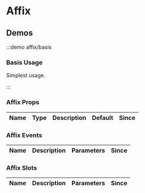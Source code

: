 # Affix

<!-- Please remove this comment and descript what scenes to be used of the component -->

## Demos

:::demo affix/basis

### Basis Usage

Simplest usage.

:::

### Affix Props

| Name | Type | Description | Default | Since |
| ---- | ---- | ----------- | ------- | ----- |

### Affix Events

| Name | Description | Parameters | Since |
| ---- | ----------- | ---------- | ----- |

### Affix Slots

| Name | Description | Parameters | Since |
| ---- | ----------- | ---------- | ----- |
